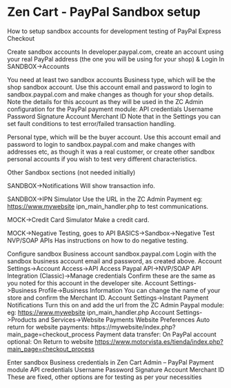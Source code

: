 # Zen Cart - PayPal Sandbox setup
How to setup sandbox accounts for development testing of PayPal Express Checkout

Create sandbox accounts
In developer.paypal.com, create an account using your real PayPal address (the one you will be using for your shop) & Login
In SANDBOX->Accounts

You need at least two sandbox accounts
Business type, which will be the shop sandbox account. Use this account email and password to login to sandbox.paypal.com and make changes as though for your shop details.
Note the details for this account as they will be used in the ZC Admin configuration for the PayPal payment module:
API credentials Username
Password
Signature
Account Merchant ID
Note that in the Settings you can set fault conditions to test error/failed transaction handling.

Personal type, which will be the buyer account. Use this account email and password to login to sandbox.paypal.com and make changes with addresses etc, as though it was a real customer, or create other sandbox personal accounts if you wish to test very different characteristics.

Other Sandbox sections (not needed initially)

SANDBOX->Notifications
Will show transaction info.

SANDBOX->IPN Simulator
Use the URL in the ZC Admin Payment eg: https://www.mywebsite ipn_main_handler.php
to test communications.

MOCK->Credit Card Simulator
Make a credit card.

MOCK->Negative Testing, goes to API BASICS->Sandbox->Negative Test NVP/SOAP APIs
Has instructions on how to do negative testing.


Configure sandbox Business account
sandbox.paypal.com
Login with the sandbox business account email and password, as created above.
Account Settings->Account Access->API Access
Paypal API->NVP/SOAP API Integration (Classic)->Manage credentials
Confirm these are the same as you noted for this account in the developer site.
Account Settings->Business Profile->Business Information
You can change the name of your store and confirm the Merchant ID.
Account Settings->Instant Payment Notifications
Turn this on and add the url from the ZC Admin Paypal module: eg: https://www.mywebsite ipn_main_handler.php
Account Settings->Products and Services->Website Payments
Website Preferences
Auto return for website payments: https://mywebsite/index.php?main_page=checkout_process
Payment data transfer: On
PayPal account optional: On
Return to website
https://www.motorvista.es/tienda/index.php?main_page=checkout_process


Enter sandbox Business credentials in Zen Cart Admin – PayPal Payment module
API credentials Username
Password
Signature
Account Merchant ID
These are fixed, other options are for testing as per your necessities


